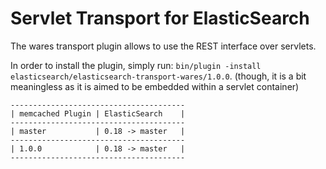 Servlet Transport for ElasticSearch
==================================

The wares transport plugin allows to use the REST interface over servlets.

In order to install the plugin, simply run: `bin/plugin -install elasticsearch/elasticsearch-transport-wares/1.0.0`. (though, it is a bit meaningless as it is aimed to be embedded within a servlet container)

    ---------------------------------------
    | memcached Plugin | ElasticSearch    |
    ---------------------------------------
    | master           | 0.18 -> master   |
    ---------------------------------------
    | 1.0.0            | 0.18 -> master   |
    ---------------------------------------

